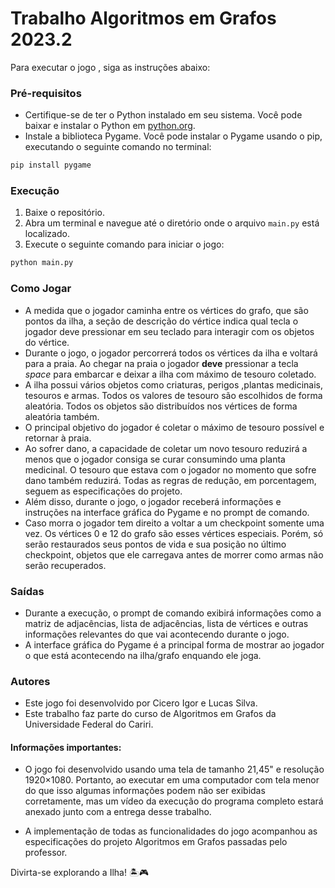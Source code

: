 # Trabalho Algoritmos em Grafos 2023.2

Para executar o jogo , siga as instruções abaixo:

### Pré-requisitos
- Certifique-se de ter o Python instalado em seu sistema. Você pode baixar e instalar o Python em [python.org](https://www.python.org/).
- Instale a biblioteca Pygame. Você pode instalar o Pygame usando o pip, executando o seguinte comando no terminal:

```python
pip install pygame
```

### Execução
1. Baixe o repositório.
2. Abra um terminal e navegue até o diretório onde o arquivo `main.py` está localizado.
3. Execute o seguinte comando para iniciar o jogo:

```python
python main.py
```

### Como Jogar
- A medida que o jogador caminha entre os vértices do grafo, que são pontos da ilha, a seção de descrição do vértice indica qual tecla o jogador deve pressionar em seu teclado para interagir com os objetos do vértice.
- Durante o jogo, o jogador percorrerá todos os vértices da ilha e voltará para a praia. Ao chegar na praia o jogador **deve** pressionar a tecla *space* para embarcar e deixar a ilha com máximo de tesouro coletado.
- A ilha possui vários objetos como criaturas, perigos ,plantas medicinais, tesouros e armas. Todos os valores de tesouro são escolhidos de forma aleatória. Todos os objetos são distribuídos nos vértices de forma aleatória também.
- O principal objetivo do jogador é coletar o máximo de tesouro possível e retornar à praia.
- Ao sofrer dano, a capacidade de coletar um novo tesouro reduzirá a menos que o jogador consiga se curar consumindo uma planta medicinal. O tesouro que estava com o jogador no momento que sofre dano também reduzirá. Todas as regras de redução, em porcentagem, seguem as especificações do projeto.
- Além disso, durante o jogo, o jogador receberá informações e instruções na interface gráfica do Pygame e no prompt de comando.
- Caso morra o jogador tem direito a voltar a um checkpoint somente uma vez. Os vértices 0 e 12 do grafo são esses vértices especiais. Porém, só serão restaurados seus pontos de vida e sua posição no último checkpoint, objetos que ele carregava antes de morrer como armas não serão recuperados.

### Saídas
- Durante a execução, o prompt de comando exibirá informações como a matriz de adjacências, lista de adjacências, lista de vértices e outras informações relevantes do que vai acontecendo durante o jogo.
- A interface gráfica do Pygame é a principal forma de mostrar ao jogador o que está acontecendo na ilha/grafo enquando ele joga.

### Autores
- Este jogo foi desenvolvido por Cicero Igor e Lucas Silva.
- Este trabalho faz parte do curso de Algoritmos em Grafos da Universidade Federal do Cariri.


#### Informações importantes:
- O jogo foi desenvolvido usando uma tela de tamanho 21,45" e resolução 1920×1080. Portanto, ao executar em uma computador com tela menor do que isso algumas informações podem não ser exibidas corretamente, mas um vídeo da execução do programa completo estará anexado junto com a entrega desse trabalho.

- A implementação de todas as funcionalidades do jogo acompanhou as especificações do projeto Algoritmos em Grafos passadas pelo professor.


Divirta-se explorando a Ilha! 🏝🎮

